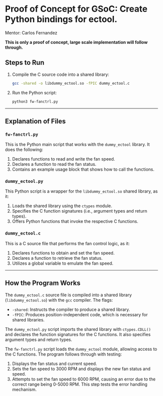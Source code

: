 # Proof of Concept for GSoC: Create Python bindings for ectool.
Mentor: Carlos Fernandez

**This is only a proof of concept, large scale implementation will follow through.**

## Steps to Run
1. Compile the C source code into a shared library:
    ```bash
    gcc -shared -o libdummy_ectool.so -fPIC dummy_ectool.c
    ```

2. Run the Python script:
    ```bash
    python3 fw-fanctrl.py
    ```

---

## Explanation of Files

### `fw-fanctrl.py`
This is the Python main script that works with the `dummy_ectool` library. 
It does the following:
1. Declares functions to read and write the fan speed.
2. Declares a function to read the fan status.
3. Contains an example usage block that shows how to call the functions.

### `dummy_ectool.py`
This Python script is a wrapper for the `libdummy_ectool.so` shared library, as it:
1. Loads the shared library using the `ctypes` module.
2. Specifies the C function signatures (i.e., argument types and return types).
3. Offers Python functions that invoke the respective C functions.

### `dummy_ectool.c`
This is a C source file that performs the fan control logic, as it:
1. Declares functions to obtain and set the fan speed.
2. Declares a function to retrieve the fan status.
3. Utilizes a global variable to emulate the fan speed.

---

## How the Program Works

The `dummy_ectool.c` source file is compiled into a shared library (`libdummy_ectool.so`) with the `gcc` compiler. The flags:

- `-shared`: Instructs the compiler to produce a shared library.
- `-fPIC`: Produces position-independent code, which is necessary for shared libraries.

The `dummy_ectool.py` script imports the shared library with `ctypes.CDLL()` and declares the function signatures for the C functions. It also specifies argument types and return types.

The `fw-fanctrl.py` script loads the `dummy_ectool` module, allowing access to the C functions. The program follows through with testing:
1. Displays the fan status and current speed.
2. Sets the fan speed to 3000 RPM and displays the new fan status and speed.
3. Attempts to set the fan speed to 6000 RPM, causing an error due to the correct range being 0-5000 RPM. This step tests the error handling mechanism.
